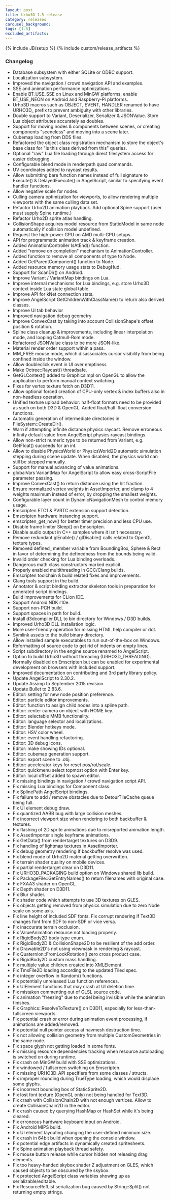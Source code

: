 ```yaml
---
layout: post
title: Urho3D 1.5 release
category: releases
carousel_background:
tags: [1.5]
excluded_artifacts:
---
```

{% include JB/setup %}
{% include custom/release_artifacts %}

### Changelog
- Database subsystem with either SQLite or ODBC support.
- Localization subsystem.
- Improved the navigation / crowd navigation API and examples.
- SSE and animation performance optimizations.
- Enable BT_USE_SSE on Linux and MinGW platforms, enable BT_USE_NEON on Android and Raspberry-Pi platforms.
- Urho3D macros such as OBJECT, EVENT, HANDLER renamed to have URHO3D_ prefix to prevent ambiguity with other libraries.
- Double support to Variant, Deserializer, Serializer & JSONValue. Store Lua object attributes accurately as doubles.
- Support for moving nodes & components between scenes, or creating components "sceneless" and moving into a scene later.
- Cubemap loading from DDS files.
- Refactored the object class registration mechanism to store the object's base class for "Is this class derived from this" queries.
- Optional "raw" Lua file loading through direct filesystem access for easier debugging.
- Configurable blend mode in renderpath quad commands.
- UV coordinates added to raycast results.
- Allow submitting bare function names instead of full signature to Execute() & DelayedExecute() in AngelScript, similar to specifying event handler functions.
- Allow negative scale for nodes.
- Culling camera optimization for viewports, to allow rendering multiple viewports with the same culling data set.
- Refactor Urho2D animation playback. Add optional Spine support (user must supply Spine runtime.)
- Refactor Urho2D sprite atlas handling.
- CollisionShape acquires model resource from StaticModel in same node automatically if collision model undefined.
- Request the high-power GPU on AMD multi-GPU setups.
- API for programmatic animation track & keyframe creation.
- Added AnimationController IsAtEnd() function.
- Added "remove on completion" mechanism to AnimationController.
- Added function to remove all components of type to Node.
- Added GetParentComponent() function to Node.
- Added resource memory usage stats to DebugHud.
- Support for ScanDir() on Android.
- Improve Variant / VariantMap bindings on Lua.
- Improve internal mechanisms for Lua bindings, e.g. store Urho3D context inside Lua state global table.
- Improve API for kNet connection stats.
- Improve AngelScript GetChildrenWithClassName() to return also derived classes.
- Improve UI tab behavior
- Improved navigation debug geometry
- Improve ConvexCast by taking into account CollisionShape's offset position & rotation.
- Spline class cleanup & improvements, including linear interpolation mode, and looping Catmull-Rom mode.
- Refactored JSONValue class to be more JSON-like.
- Material render order support within a pass.
- MM_FREE mouse mode, which disassociates cursor visibility from being confined inside the window.
- Allow doubleclick event in UI over emptiness
- Make Octree::Raycast() threadsafe.
- GetGLContext() added to GraphicsImpl on OpenGL to allow the application to perform manual context switching.
- Fixes for vertex texture fetch on D3D11.
- Allow optional forced creation of CPU-only vertex & index buffers also in non-headless operation.
- Unified texture upload behavior: half-float formats need to be provided as such on both D3D & OpenGL. Added float/half-float conversion functions.
- Automatic generation of intermediate directories in FileSystem::CreateDir().
- Warn if attempting infinite distance physics raycast. Remove erroneous infinity default value from AngelScript physics raycast bindings.
- Allow non-strict numeric type to be returned from Variant, e.g. GetFloat() succeeds for an int.
- Allow to disable PhysicsWorld or PhysicsWorld2D automatic simulation stepping during scene update. When disabled, the physics world can still be stepped manually.
- Support for manual advancing of value animations.
- globalVars VariantMap for AngelScript to allow easy cross-ScriptFile parameter passing.
- Improve ConvexCast() to return distance using the hit fraction.
- Ensure normalized vertex weights in AssetImporter, and clamp to 4 weights maximum instead of error, by dropping the smallest weights.
- Configurable layer count in DynamicNavigationMesh to control memory usage.
- Emscripten ETC1 & PVRTC extension support detection.
- Emscripten hardware instancing support.
- emscripten_get_now() for better timer precision and less CPU use.
- Disable frame limiter Sleep() on Emscripten.
- Disable audio output in C++ samples where it isn't necessary.
- Remove redundant glEnable() / glDisable() calls related to OpenGL texture types.
- Removed defined_ member variable from BoundingBox, Sphere & Rect in favor of determining the definedness from the bounds being valid.
- Invalid order checking for Lua binding overloads.
- Dangerous math class constructors marked explicit.
- Properly enabled multithreading in GCC/Clang builds.
- Emscripten toolchain & build related fixes and improvements.
- Clang tools support in the build.
- Annotator & script binding extractor skeleton tools in preparation for generated script bindings.
- Build improvements for CLion IDE.
- Support Android NDK r10e.
- Support non-PCH build.
- Support spaces in path for build.
- Install d3dcompiler DLL to bin directory for Windows / D3D builds.
- Improved Urho3D DLL installation logic.
- More user-friendly operation for missing HTML help compiler or dot.
- Symlink assets to the build binary directory.
- Allow installed sample executables to run out-of-the-box on Windows.
- Reformatting of source code to get rid of indents on empty lines.
- Script subdirectory in the engine source renamed to AngelScript.
- Option to build Urho3D without threading (URHO3D_THREADING). Normally disabled on Emscripten but can be enabled for experimental development on browsers with included support.
- Improved documentation on contributing and 3rd party library policy.
- Update AngelScript to 2.30.2.
- Update Assimp to September 2015 revision.
- Update Bullet to 2.83.6.
- Editor: setting for new node position preference.
- Editor: particle editor improvements.
- Editor: function to assign child nodes into a spline path.
- Editor: center camera on object with HOME key.
- Editor: selectable MMB functionality.
- Editor: language selector and localizations.
- Editor: Blender hotkeys mode.
- Editor: HSV color wheel.
- Editor: event handling refactoring.
- Editor: 3D debug icons.
- Editor: make showing IDs optional.
- Editor: cubemap generation support.
- Editor: export scene to .obj.
- Editor: accelerator keys for reset pos/rot/scale.
- Editor: quickmenu select topmost option with Enter key.
- Editor: local offset added to spawn editor.
- Fix missing bindings in navigation / crowd navigation script API.
- Fix missing Lua bindings for Component class.
- Fix SplinePath AngelScript bindings.
- Fix failure to add / remove obstacles due to DetourTileCache queue being full.
- Fix UI element debug draw.
- Fix quantized AABB bug with large collision meshes.
- Fix incorrect viewport size when rendering to both backbuffer & textures.
- Fix flashing of 2D sprite animations due to misreported animation length.
- Fix AssetImporter single keyframe animations.
- Fix GetData() from rendertarget textures on D3D9.
- Fix handling of lightmap textures in AssetImporter.
- Fix debug geometry rendering if backbuffer resolve was used.
- Fix blend mode of Urho2D material getting overwritten.
- Fix terrain shader quality on mobile devices.
- Fix partial rendertarget clear on D3D11.
- Fix URHO3D_PACKAGING build option on Windows shared lib build.
- Fix PackageFile::GetEntryNames() to return filenames with original case.
- Fix FXAA3 shader on OpenGL.
- Fix Depth shader on D3D11.
- Fix Blur shader.
- Fix shader code which attempts to use 3D textures on GLES.
- Fix objects getting removed from physics simulation due to zero Node scale on some axis.
- Fix line height of included SDF fonts. Fix corrupt rendering if Text3D changes font from SDF to non-SDF or vice versa.
- Fix inaccurate terrain occlusion.
- Fix ValueAnimation resource not loading properly.
- Fix RigidBody2D body type enum.
- Fix RigidBody2D & CollisionShape2D to be resilient of the add order.
- Fix Drawable2D's not using viewmask in rendering & raycast.
- Fix Quaternion::FromLookRotation() zero cross product case.
- Fix RigidBody2D custom mass handling.
- Fix multiple value children created into XMLElement.
- Fix TmxFile2D loading according to the updated Tiled spec.
- Fix integer overflow in Random() functions.
- Fix potentially unreleased Lua function references.
- Fix UIElement functions that may crash at UI deletion time.
- Fix mistaken commenting out of GLSL source code.
- Fix animation "freezing" due to model being invisible while the animation finishes.
- Fix Graphics::ResolveToTexture() on D3D11, especially for less-than-fullscreen viewports.
- Fix potential crash or error during animation event processing, if animations are added/removed.
- Fix potential null pointer access at navmesh destruction time.
- Fix not allowing collision geometry from multiple CustomGeometries in the same node.
- Fix space glyph not getting loaded in some fonts.
- Fix missing resource dependencies tracking when resource autoloading is switched on during runtime.
- Fix crash on MinGW build with SSE optimizations.
- Fix windowed / fullscreen switching on Emscripten.
- Fix missing URHO3D_API specifiers from some classes / structs.
- Fix improper rounding during TrueType loading, which would displace some glyphs.
- Fix incorrect bounding box of StaticSprite2D.
- Fix lost font texture (OpenGL only) not being handled for Text3D.
- Fix crash with CollisionChain2D with not enough vertices. Allow to create CollisionChain2D in the editor.
- Fix crash caused by querying HashMap or HashSet while it's being cleared.
- Fix erroneous hardware keyboard input on Android.
- Fix Android MIPS build.
- Fix UI element layouting changing the user-defined minimum size.
- Fix crash in 64bit build when opening the console window.
- Fix potential edge artifacts in dynamically created spritesheets.
- Fix Spine animation playback thread safety.
- Fix mouse button release while cursor hidden not releasing drag elements.
- Fix too heavy-handed skybox shader Z adjustment on GLES, which caused objects to be obscured by the skybox.
- Fix protected AngelScript class variables showing up as serializable/editable.
- Fix ResourceRefList serialization bug caused by String::Split() not returning empty strings.
